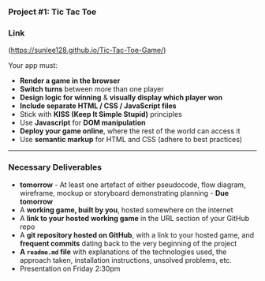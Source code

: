### Project #1: Tic Tac Toe

### Link
(https://sunlee128.github.io/Tic-Tac-Toe-Game/)


Your app must:

* **Render a game in the browser**
* **Switch turns** between more than one player
* **Design logic for winning** & **visually display which player won**
* **Include separate HTML / CSS / JavaScript files**
* Stick with **KISS (Keep It Simple Stupid)** principles
* Use **Javascript** for **DOM manipulation**
* **Deploy your game online**, where the rest of the world can access it
* Use **semantic markup** for HTML and CSS (adhere to best practices)

---

### Necessary Deliverables


* **tomorrow** - At least one artefact of either pseudocode, flow diagram, wireframe, mockup or storyboard demonstrating planning - **Due tomorrow** 
* A **working game, built by you**, hosted somewhere on the internet
* A **link to your hosted working game** in the URL section of your GitHub repo
* A **git repository hosted on GitHub**, with a link to your hosted game, and **frequent commits** dating back to the very beginning of the project
* **A ``readme.md`` file** with explanations of the technologies used, the approach taken, installation instructions, unsolved problems, etc.
* Presentation on Friday 2:30pm

